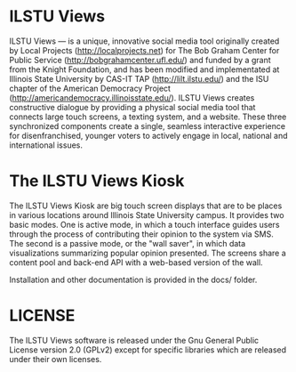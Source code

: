 # ILSTU Views

ILSTU Views — is a unique, innovative social media tool originally created 
by Local Projects (http://localprojects.net) for The Bob Graham Center for 
Public Service (http://bobgrahamcenter.ufl.edu/) and funded by a grant from
the Knight Foundation, and has been modified and implementated at Illinois
State University by CAS-IT TAP (http://lilt.ilstu.edu/) and the ISU chapter
of the American Democracy Project (http://americandemocracy.illinoisstate.edu/). 
ILSTU Views creates constructive dialogue by providing a physical social media
tool that connects large touch screens, a texting system, and a website. 
These three synchronized components create a single, seamless interactive
experience for disenfranchised, younger voters to actively engage in local, 
national and international issues.

# The ILSTU Views Kiosk

The ILSTU Views Kiosk are big touch screen displays that are to be places
in various locations around Illinois State University campus. It provides two 
basic modes. One is active mode, in which a touch interface guides users 
through the process of contributing their opinion to the system via SMS. 
The second is a passive mode, or the "wall saver", in which data 
visualizations summarizing popular opinion presented. The screens share
a content pool and back-end API with a web-based version of the wall. 

Installation and other documentation is provided in the docs/ folder.

# LICENSE

The ILSTU Views software is released under the Gnu General Public
License version 2.0 (GPLv2) except for specific libraries which are released
under their own licenses.


